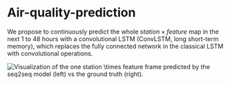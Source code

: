 # Air-quality-prediction
We propose to continuously predict the whole $station \times feature$ map in the next 1 to 48 hours with a convolutional LSTM (ConvLSTM, long short-term memory), which replaces the fully connected network in the classical LSTM with convolutional operations.


![Visualization of the one $station \times feature$ frame predicted by the seq2seq model (left) vs the ground truth (right).](https://github.com/bruce803/Air-quality-prediction/blob/master/figs/air1316-beforeInv-2series.png)
